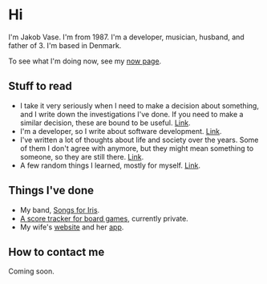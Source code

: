 # Hi

I'm Jakob Vase. I'm from 1987. I'm a developer, musician, husband, and father
of 3. I'm based in Denmark.

To see what I'm doing now, see my [now page](/now).

## Stuff to read

- I take it very seriously when I need to make a decision about something, and I
  write down the investigations I've done. If you need to make a similar
  decision, these are bound to be useful. [Link](/investigations).
- I'm a developer, so I write about software development.
  [Link](/software-development).
- I've written a lot of thoughts about life and society over the years. Some of
  them I don't agree with anymore, but they might mean something to someone, so
  they are still there. [Link](/thoughts).
- A few random things I learned, mostly for myself. [Link](/til).

## Things I've done

- My band, [Songs for Iris](https://songsforiris.dk).
- [A score tracker for board games](https://score-tracker.vase.dev), currently
  private.
- My wife's [website](https://majavase.dk) and her
  [app](https://chocolat.dk/app-link).

## How to contact me

Coming soon.
